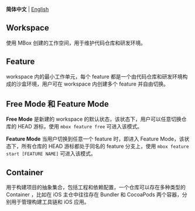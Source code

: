 **简体中文** | [English](MBox-terminology) 

## Workspace

使用 MBox 创建的工作空间，用于维护代码仓库和研发环境。

## Feature

 workspace 内的最小工作单元，每个 feature 都是一个由代码仓库和研发环境构成的沙盒环境，用户可在 workspace 内创建多个 feature 并自由切换。


## Free Mode 和 Feature Mode

**Free Mode** 是新建的 workspace 的默认状态，该状态下，用户可以任意切换仓库的 HEAD 游标，使用 `mbox feature free` 可进入该模式。

**Feature Mode** 当用户切换到任意一个 feature 时，即进入 Feature Mode，该状态下，所有仓库的 HEAD 游标都处于同名的 feature 分支上，使用 `mbox feature start [FEATURE NAME]` 可进入该模式。

## Container

用于构建项目的抽象集合，包括工程和依赖配置，一个仓库可以存在多种类型的 Container ，比如在 iOS 主仓中往往存在 Bundler 和 CocoaPods 两个容器，分别用于管理构建工具链和 iOS 应用。
